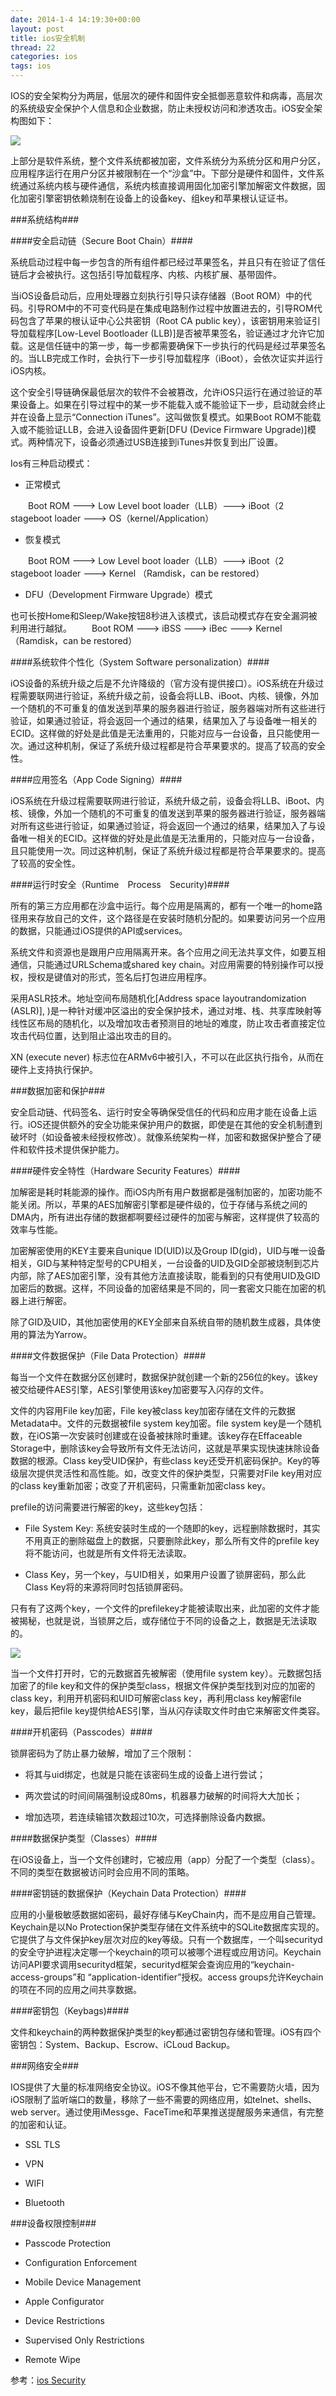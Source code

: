 ```yaml
---
date: 2014-1-4 14:19:30+00:00
layout: post
title: ios安全机制
thread: 22
categories: ios
tags: ios
---
```


IOS的安全架构分为两层，低层次的硬件和固件安全抵御恶意软件和病毒，高层次的系统级安全保护个人信息和企业数据，防止未授权访问和渗透攻击。iOS安全架构图如下：

![](/assets/blog_pic/ios-Security.PNG)

上部分是软件系统，整个文件系统都被加密，文件系统分为系统分区和用户分区，应用程序运行在用户分区并被限制在一个“沙盒”中。下部分是硬件和固件，文件系统通过系统内核与硬件通信，系统内核直接调用固化加密引擎加解密文件数据，固化加密引擎密钥依赖烧制在设备上的设备key、组key和苹果根认证证书。

###系统结构###

####安全启动链（Secure Boot Chain）####

系统启动过程中每一步包含的所有组件都已经过苹果签名，并且只有在验证了信任链后才会被执行。这包括引导加载程序、内核、内核扩展、基带固件。

当iOS设备启动后，应用处理器立刻执行引导只读存储器（Boot ROM）中的代码。引导ROM中的不可变代码是在集成电路制作过程中放置进去的，引导ROM代码包含了苹果的根认证中心公共密钥（Root CA public key），该密钥用来验证引导加载程序[Low-Level Bootloader (LLB)]是否被苹果签名，验证通过才允许它加载。这是信任链中的第一步，每一步都需要确保下一步执行的代码是经过苹果签名的。当LLB完成工作时，会执行下一步引导加载程序（iBoot），会依次证实并运行iOS内核。

这个安全引导链确保最低层次的软件不会被篡改，允许iOS只运行在通过验证的苹果设备上。如果在引导过程中的某一步不能载入或不能验证下一步，启动就会终止并在设备上显示“Connection iTunes”。这叫做恢复模式。如果Boot ROM不能载入或不能验证LLB，会进入设备固件更新[DFU (Device Firmware Upgrade)]模式。两种情况下，设备必须通过USB连接到iTunes并恢复到出厂设置。

Ios有三种启动模式：

- 正常模式

　　Boot ROM ---> Low Level boot loader（LLB）---> iBoot（2 stageboot loader ---> OS（kernel/Application）

- 恢复模式

　　Boot ROM ---> Low Level boot loader（LLB）---> iBoot（2 stageboot loader ---> Kernel （Ramdisk，can be restored）

- DFU（Development Firmware Upgrade）模式

也可长按Home和Sleep/Wake按钮8秒进入该模式，该启动模式存在安全漏洞被利用进行越狱。
　　Boot ROM ---> iBSS ---> iBec ---> Kernel （Ramdisk，can be restored）	

####系统软件个性化（System Software personalization）####

iOS设备的系统升级之后是不允许降级的（官方没有提供接口）。iOS系统在升级过程需要联网进行验证，系统升级之前，设备会将LLB、iBoot、内核、镜像，外加一个随机的不可重复的值发送到苹果的服务器进行验证，服务器端对所有这些进行验证，如果通过验证，将会返回一个通过的结果，结果加入了与设备唯一相关的ECID。这样做的好处是此值是无法重用的，只能对应与一台设备，且只能使用一次。通过这种机制，保证了系统升级过程都是符合苹果要求的。提高了较高的安全性。

####应用签名（App Code Signing）####

iOS系统在升级过程需要联网进行验证，系统升级之前，设备会将LLB、iBoot、内核、镜像，外加一个随机的不可重复的值发送到苹果的服务器进行验证，服务器端对所有这些进行验证，如果通过验证，将会返回一个通过的结果，结果加入了与设备唯一相关的ECID。这样做的好处是此值是无法重用的，只能对应与一台设备，且只能使用一次。同过这种机制，保证了系统升级过程都是符合苹果要求的。提高了较高的安全性。

####运行时安全（Runtime　Process　Security)####

所有的第三方应用都在沙盒中运行。每个应用是隔离的，都有一个唯一的home路径用来存放自己的文件，这个路径是在安装时随机分配的。如果要访问另一个应用的数据，只能通过iOS提供的API或services。

系统文件和资源也是跟用户应用隔离开来。各个应用之间无法共享文件，如要互相通信，只能通过URLSchema或shared key chain。对应用需要的特别操作可以授权，授权是键值对的形式，签名后打包进应用程序。

采用ASLR技术。地址空间布局随机化[Address space layoutrandomization (ASLR)], )是一种针对缓冲区溢出的安全保护技术，通过对堆、栈、共享库映射等线性区布局的随机化，以及增加攻击者预测目的地址的难度，防止攻击者直接定位攻击代码位置，达到阻止溢出攻击的目的。

XN (execute never) 标志位在ARMv6中被引入，不可以在此区执行指令，从而在硬件上支持执行保护。

###数据加密和保护###

安全启动链、代码签名、运行时安全等确保受信任的代码和应用才能在设备上运行。iOS还提供额外的安全功能来保护用户的数据，即使是在其他的安全机制遭到破坏时（如设备被未经授权修改）。就像系统架构一样，加密和数据保护整合了硬件和软件技术提供保护能力。

####硬件安全特性（Hardware Security Features）####

加解密是耗时耗能源的操作。而iOS内所有用户数据都是强制加密的，加密功能不能关闭。所以，苹果的AES加解密引擎都是硬件级的，位于存储与系统之间的DMA内，所有进出存储的数据都啊要经过硬件的加密与解密，这样提供了较高的效率与性能。

加密解密使用的KEY主要来自unique ID(UID)以及Group ID(gid)，UID与唯一设备相关，GID与某种特定型号的CPU相关，一台设备的UID及GID全部被烧制到芯片内部，除了AES加密引擎，没有其他方法直接读取，能看到的只有使用UID及GID加密后的数据。这样，不同设备的加密结果是不同的，同一套密文只能在加密的机器上进行解密。

除了GID及UID，其他加密使用的KEY全部来自系统自带的随机数生成器，具体使用的算法为Yarrow。

####文件数据保护（File Data Protection）####

每当一个文件在数据分区创建时，数据保护就创建一个新的256位的key。该key被交给硬件AES引擎，AES引擎使用该key加密要写入闪存的文件。

文件的内容用File key加密，File key被class key加密存储在文件的元数据Metadata中。文件的元数据被file system key加密。file system key是一个随机数，在iOS第一次安装时创建或在设备被抹除时重建。该key存在Effaceable Storage中，删除该key会导致所有文件无法访问，这就是苹果实现快速抹除设备数据的根源。Class key受UID保护，有些class key还受开机密码保护。Key的等级层次提供灵活性和高性能。如，改变文件的保护类型，只需要对File key用对应的class key重新加密；改变了开机密码，只需重新加密class key。

prefile的访问需要进行解密的key，这些key包括：

- File System Key: 系统安装时生成的一个随即的key，远程删除数据时，其实不用真正的删除磁盘上的数据，只要删除此key，那么所有文件的prefile key 将不能访问，也就是所有文件将无法读取。

- Class Key，另一个key，与UID相关，如果用户设置了锁屏密码，那么此Class Key将的来源将同时包括锁屏密码。

只有有了这两个key，一个文件的prefilekey才能被读取出来，此加密的文件才能被揭秘，也就是说，当锁屏之后，或存储位于不同的设备之上，数据是无法读取的。

![](/assets/blog_pic/file-protect.PNG)

当一个文件打开时，它的元数据首先被解密（使用file system key）。元数据包括加密了的file key和文件的保护类型class，根据文件保护类型找到对应的加密的class key，利用开机密码和UID可解密class key，再利用class key解密file key，最后把file key提供给AES引擎，当从闪存读取文件时由它来解密文件类容。

####开机密码（Passcodes）####

锁屏密码为了防止暴力破解，增加了三个限制：

- 将其与uid绑定，也就是只能在该密码生成的设备上进行尝试；

- 两次尝试的时间间隔强制设成80ms，机器暴力破解的时间将大大加长；

- 增加选项，若连续输错次数超过10次，可选择删除设备内数据。

####数据保护类型（Classes）####

在iOS设备上，当一个文件创建时，它被应用（app）分配了一个类型（class）。不同的类型在数据被访问时会应用不同的策略。

####密钥链的数据保护（Keychain Data Protection）####

应用的小量极敏感数据如密码，最好存储与KeyChain内，而不是应用自己管理。Keychain是以No Protection保护类型存储在文件系统中的SQLite数据库实现的。它提供了与文件保护key层次对应的key等级。只有一个数据库，一个叫securityd的安全守护进程决定哪一个keychain的项可以被哪个进程或应用访问。Keychain访问API要求调用securityd框架，securityd框架会查询应用的“keychain-access-groups”和 “application-identifier”授权。access groups允许Keychain的项在不同的应用之间共享数据。

####密钥包（Keybags)####

文件和keychain的两种数据保护类型的key都通过密钥包存储和管理。iOS有四个密钥包：System、Backup、Escrow、iCLoud Backup。

###网络安全###

IOS提供了大量的标准网络安全协议。iOS不像其他平台，它不需要防火墙，因为iOS限制了监听端口的数量，移除了一些不需要的网络应用，如telnet、shells、web server。通过使用iMessge、FaceTime和苹果推送提醒服务来通信，有完整的加密和认证。

- SSL TLS

- VPN

- WIFI

- Bluetooth

###设备权限控制###

- Passcode Protection

- Configuration Enforcement

- Mobile Device Management

- Apple Configurator

- Device Restrictions

- Supervised Only Restrictions

- Remote Wipe


参考：[ios Security](http://www.apple.com/ipad/business/docs/iOS_Security_Oct12.pdf)